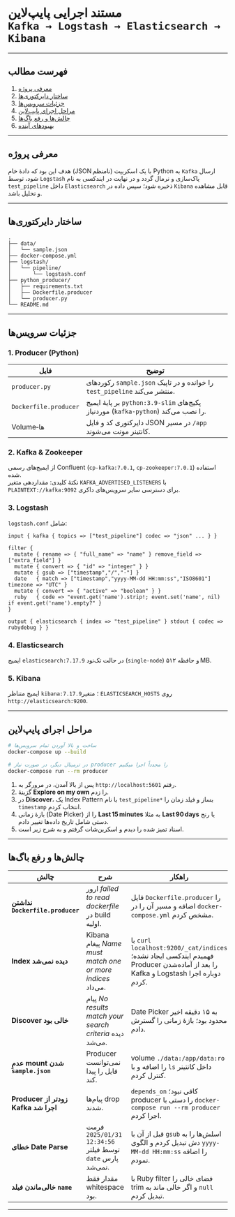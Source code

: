
# مستند اجرایی پایپ‌لاین `Kafka → Logstash → Elasticsearch → Kibana`



---

## فهرست مطالب
1. [معرفی پروژه](#معرفی-پروژه)  
2. [ساختار دایرکتوری‌ها](#ساختار-دایرکتوریها)  
3. [جزئیات سرویس‌ها](#جزئیات-سرویسها)  
4. [مراحل اجرای پایپ‌لاین](#مراحل-اجرای-پایپ‌لاین)  
5. [چالش‌ها و رفع باگ‌ها](#چالشها-و-رفع-باگها)  
6. [بهبودهای آینده](#بهبودهای-آینده)

---

## معرفی پروژه
هدف این بود که دادهٔ خام (JSON نامنظم) با یک اسکریپت Python به `Kafka` ارسال شود، توسط `Logstash` پاک‌سازی و نرمال گردد و در نهایت در ایندکسی به نام `test_pipeline` داخل `Elasticsearch` ذخیره شود؛ سپس داده در `Kibana` قابل مشاهده و تحلیل باشد.

---

## ساختار دایرکتوری‌ها<a id="ساختار-دایرکتوریها"></a>

```
.
├── data/
│   └── sample.json
├── docker-compose.yml
├── logstash/
│   └── pipeline/
│       └── logstash.conf
├── python_producer/
│   ├── requirements.txt
│   ├── Dockerfile.producer
│   └── producer.py
└── README.md 
```

---

## جزئیات سرویس‌ها<a id="جزئیات-سرویسها"></a>

### 1. Producer (Python)

| فایل | توضیح |
|------|-------|
| `producer.py` | رکوردهای `sample.json` را خوانده و در تاپیک `test_pipeline` منتشر می‌کند.  |
| `Dockerfile.producer` | بر پایهٔ ‌ایمیج `python:3.9-slim` پکیج‌های موردنیاز (`kafka-python`) را نصب می‌کند. |
| Volume‑ها | دایرکتوری کد و فایل JSON در مسیر `/app` کانتینر مونت می‌شوند. |

### 2. Kafka & Zookeeper
از ایمیج‌های رسمی Confluent (`cp-kafka:7.0.1`, `cp-zookeeper:7.0.1`) استفاده شده.  
نکتهٔ کلیدی: مقداردهی متغیر `KAFKA_ADVERTISED_LISTENERS` با `PLAINTEXT://kafka:9092` برای دسترسی سایر سرویس‌های داکری.

### 3. Logstash
`logstash.conf` شامل:

```
input { kafka { topics => ["test_pipeline"] codec => "json" ... } }

filter {
  mutate { rename => { "full_name" => "name" } remove_field => ["extra_field"] }
  mutate { convert => { "id" => "integer" } }
  mutate { gsub => ["timestamp","/","-"] }
  date   { match => ["timestamp","yyyy-MM-dd HH:mm:ss","ISO8601"] timezone => "UTC" }
  mutate { convert => { "active" => "boolean" } }
  ruby   { code => "event.get('name').strip!; event.set('name', nil) if event.get('name').empty?" }
}

output { elasticsearch { index => "test_pipeline" } stdout { codec => rubydebug } }
```

### 4. Elasticsearch
ایمیج `elasticsearch:7.17.9` در حالت تک‌نود (`single-node`) و حافظه ۵۱۲ MB.

### 5. Kibana
ایمیج متناظر `kibana:7.17.9`؛ متغیر `ELASTICSEARCH_HOSTS` روی `http://elasticsearch:9200`.

---

## مراحل اجرای پایپ‌لاین<a id="مراحل-اجرای-پایپ‌لاین"></a>

```bash
# ساخت و بالا آوردن تمام سرویس‌ها
docker-compose up --build

# در ترمینال دیگر، در صورت نیاز producer را مجدداً اجرا میکنیم
docker-compose run --rm producer
```

1. پس از بالا آمدن، در مرورگر به `http://localhost:5601` رفتم.  
2. گزینهٔ **Explore on my own** را زدم.  
3. در **Discover**، یک Index Pattern با نام `test_pipeline*` بساز و فیلد زمان را `timestamp` انتخاب کردم.  
4. بازهٔ زمانی (Date Picker) را از **Last 15 minutes** به مثلا **Last 90 days** یا رنج دستی شامل تاریخ داده‌ها تغییر دادم.  
5. اسناد تمیز شده را دیدم و اسکرین‌شات گرفتم و به شرح زیر است.

---

## چالش‌ها و رفع باگ‌ها<a id="چالشها-و-رفع-باگها"></a>

| چالش | شرح | راهکار |
|------|-----|--------|
| **نداشتن `Dockerfile.producer`** | ارور *failed to read dockerfile* در build اولیه. | فایل `Dockerfile.producer` را اضافه و مسیر آن را در `docker-compose.yml` مشخص کردم. |
| **Index دیده نمی‌شد** | Kibana پیغام *Name must match one or more indices* می‌داد. | با `curl localhost:9200/_cat/indices` فهمیدم ایندکسی ایجاد نشده؛ Producer را بعد از آماده‌شدن Kafka و Logstash دوباره اجرا کردم. |
| **Discover خالی بود** | پیام *No results match your search criteria* دیده می‌شد. | Date Picker به ۱۵ دقیقه اخیر محدود بود؛ بازهٔ زمانی را گسترش دادم. |
| **عدمِ mount شدن `sample.json`** | Producer نمی‌توانست فایل را پیدا کند. | volume `./data:/app/data:ro` را اضافه و با `ls` داخل کانتینر کنترل کردم. |
| **Producer زودتر از Kafka اجرا شد** | پیام‌ها drop شدند. | `depends_on` کافی نبود؛ producer را دستی با `docker-compose run --rm producer` اجرا کردم. |
| **خطای Date Parse** | فرمت `2025/01/31 12:34:56` توسط فیلتر `date` پارس نمی‌شد. | قبل از آن با `gsub` اسلش‌ها را به دش تبدیل کردم و الگوی `yyyy-MM-dd HH:mm:ss` را اضافه نمودم. |
| **خالی‌ماندن فیلد `name`** | مقدار فقط whitespace بود. | با Ruby filter فضای خالی را trim و اگر خالی ماند به `null` تبدیل کردم. |
---